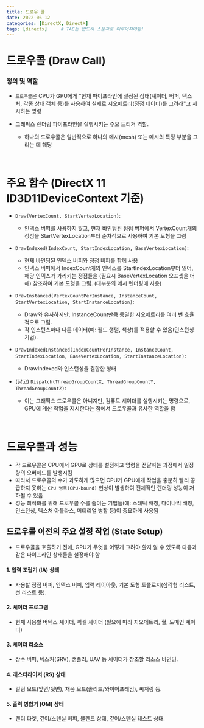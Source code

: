 ```yaml
---
title: 드로우 콜
date: 2022-06-12
categories: [DirectX, DirectX]
tags: [directx]		# TAG는 반드시 소문자로 이루어져야함!
---
```


# 드로우콜 (Draw Call)

### 정의 및 역할

* `드로우콜`은 CPU가 GPU에게 "현재 파이프라인에 설정된 상태(셰이더, 버퍼, 텍스처, 각종 상태 객체 등)를 사용하여 실제로 지오메트리(정점 데이터)를 그려라"고 지시하는 명령

* 그래픽스 렌더링 파이프라인을 실행시키는 주요 트리거 역할.
  * 하나의 드로우콜은 일반적으로 하나의 메시(mesh) 또는 메시의 특정 부분을 그리는 데 해당

<br>

# 주요 함수 (DirectX 11 ID3D11DeviceContext 기준)

* `Draw(VertexCount, StartVertexLocation)`:
  * 인덱스 버퍼를 사용하지 않고, 현재 바인딩된 정점 버퍼에서 VertexCount개의 정점을 StartVertexLocation부터 순차적으로 사용하여 기본 도형을 그림

* `DrawIndexed(IndexCount, StartIndexLocation, BaseVertexLocation)`:
  * 현재 바인딩된 인덱스 버퍼와 정점 버퍼를 함께 사용
  * 인덱스 버퍼에서 IndexCount개의 인덱스를 StartIndexLocation부터 읽어, 해당 인덱스가 가리키는 정점들을 (필요시 BaseVertexLocation 오프셋을 더해) 참조하여 기본 도형을 그림. (대부분의 메시 렌더링에 사용)

* `DrawInstanced(VertexCountPerInstance, InstanceCount, StartVertexLocation, StartInstanceLocation)`:
  * Draw와 유사하지만, InstanceCount만큼 동일한 지오메트리를 여러 번 효율적으로 그림.
  * 각 인스턴스마다 다른 데이터(예: 월드 행렬, 색상)를 적용할 수 있음(인스턴싱 기법).

* `DrawIndexedInstanced(IndexCountPerInstance, InstanceCount, StartIndexLocation, BaseVertexLocation, StartInstanceLocation)`:
  * DrawIndexed와 인스턴싱을 결합한 형태

* (참고) `Dispatch(ThreadGroupCountX, ThreadGroupCountY, ThreadGroupCountZ)`:
  * 이는 그래픽스 드로우콜은 아니지만, 컴퓨트 셰이더를 실행시키는 명령으로, GPU에 계산 작업을 지시한다는 점에서 드로우콜과 유사한 역할을 함

<br>

# 드로우콜과 성능

* 각 드로우콜은 CPU에서 GPU로 상태를 설정하고 명령을 전달하는 과정에서 일정량의 오버헤드를 발생시킴
* 따라서 드로우콜의 수가 과도하게 많으면 CPU가 GPU에게 작업을 충분히 빨리 공급하지 못하는 `CPU 병목(CPU-bound)` 현상이 발생하여 전체적인 렌더링 성능이 저하될 수 있음
* 성능 최적화를 위해 드로우콜 수를 줄이는 기법들(예: 스태틱 배칭, 다이나믹 배칭, 인스턴싱, 텍스처 아틀라스, 머티리얼 병합 등)이 중요하게 사용됨

## 드로우콜 이전의 주요 설정 작업 (State Setup)

* 드로우콜을 호출하기 전에, GPU가 무엇을 어떻게 그려야 할지 알 수 있도록 다음과 같은 파이프라인 상태들을 설정해야 함

#### 1. 입력 조립기 (IA) 상태

* 사용할 정점 버퍼, 인덱스 버퍼, 입력 레이아웃, 기본 도형 토폴로지(삼각형 리스트, 선 리스트 등).

#### 2. 셰이더 프로그램

*  현재 사용할 버텍스 셰이더, 픽셀 셰이더 (필요에 따라 지오메트리, 헐, 도메인 셰이더)

#### 3. 셰이더 리소스

* 상수 버퍼, 텍스처(SRV), 샘플러, UAV 등 셰이더가 참조할 리소스 바인딩.

#### 4. 래스터라이저 (RS) 상태

* 컬링 모드(앞면/뒷면), 채움 모드(솔리드/와이어프레임), 씨저링 등.

#### 5. 출력 병합기 (OM) 상태

* 렌더 타겟, 깊이/스텐실 버퍼, 블렌드 상태, 깊이/스텐실 테스트 상태.
